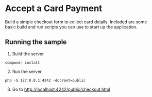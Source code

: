 # Accept a Card Payment

Build a simple checkout form to collect card details. Included are some basic build and run scripts you can use to start up the application.

## Running the sample

1. Build the server

```
composer install
```

2. Run the server

```
php -S 127.0.0.1:4242 -docroot=public
```

3. Go to [http://localhost:4242/public/checkout.html](http://localhost:4242/public/checkout.html)
